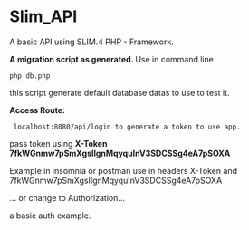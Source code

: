 # Slim_API

A basic API using SLIM.4 PHP - Framework. 

<strong> A migration script as generated. </strong> 
Use in command line 
```
php db.php
```

this script generate default database datas to use to test it. 

<strong>Access Route: </strong>
```
 localhost:8080/api/login to generate a token to use app.
```

pass token using <strong> X-Token 7fkWGnmw7pSmXgsIIgnMqyquInV3SDCSSg4eA7pSOXA </strong>

Example in insomnia or postman use in headers X-Token and 7fkWGnmw7pSmXgsIIgnMqyquInV3SDCSSg4eA7pSOXA

... or change to Authorization...

a basic auth example. 
